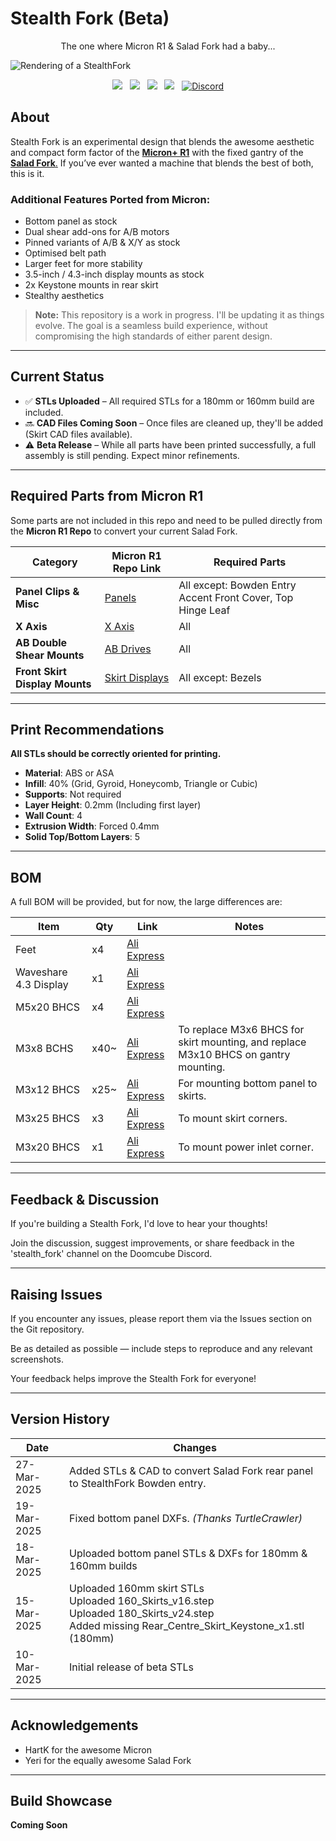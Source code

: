 # Stealth Fork (Beta)  

<p align="center">
The one where Micron R1 & Salad Fork had a baby...
</p>

![Rendering of a StealthFork](./Images/StealthFork.png)

<p align="center">
  <a aria-label="Stars" href="https://github.com/PrintersForAnts/StealthFork/stargazers">
    <img src="https://img.shields.io/github/stars/PrintersForAnts/StealthFork?style=for-the-badge&logo=github&logoColor=%23FFFF00&labelColor=%2363666a&color=%23FFFF00"></a> &nbsp;
    
  <a aria-label="Forks" href="https://github.com/PrintersForAnts/StealthFork/network/members">
    <img src="https://img.shields.io/github/forks/PrintersForAnts/StealthFork?style=for-the-badge&logo=github&logoColor=%23FFFF00&labelColor=%2363666a&color=%23FFFF00"></a> &nbsp;
    
  <a aria-label="License" href="https://github.com/PrintersForAnts/StealthFork/blob/main/LICENSE">
    <img src="https://img.shields.io/github/license/PrintersForAnts/StealthFork?style=for-the-badge&logo=opensourcehardware&logoColor=%23FFFF00&labelColor=%2363666a&color=%23FFFF00"></a> &nbsp;
    
  <a aria-label="Commits" href="https://github.com/PrintersForAnts/StealthFork/commits/main">
    <img src="https://img.shields.io/github/commit-activity/y/PrintersForAnts/StealthFork?style=for-the-badge&logo=github&logoColor=%23FFFF00&labelColor=%2363666a&color=%23FFFF00"></a> &nbsp;
    
  <a aria-label="Discord" href="https://discord.gg/doomcube">
    <img alt="Discord" src="https://img.shields.io/discord/825469421346226226?style=for-the-badge&logo=discord&logoColor=%23FFFF00&label=Discord&labelColor=%2363666a&color=%23FFFF00"></a>
</p>

## About  

Stealth Fork is an experimental design that blends the awesome aesthetic and compact form factor of the [**Micron+ R1**](https://github.com/PrintersForAnts/Micron/tree/main) with the fixed gantry of the [**Salad Fork**.](https://github.com/PrintersForAnts/Salad_Fork) If you’ve ever wanted a machine that blends the best of both, this is it.  

### Additional Features Ported from Micron:
- Bottom panel as stock
- Dual shear add-ons for A/B motors
- Pinned variants of A/B & X/Y as stock
- Optimised belt path
- Larger feet for more stability
- 3.5-inch / 4.3-inch display mounts as stock
- 2x Keystone mounts in rear skirt
- Stealthy aesthetics

> **Note:** This repository is a work in progress. I'll be updating it as things evolve. The goal is a seamless build experience, without compromising the high standards of either parent design.  

---

## Current Status  

- ✅ **STLs Uploaded** – All required STLs for a 180mm or 160mm build are included.
- 🔜 **CAD Files Coming Soon** – Once files are cleaned up, they'll be added (Skirt CAD files available).
- ⚠️ **Beta Release** – While all parts have been printed successfully, a full assembly is still pending. Expect minor refinements.

---

## Required Parts from Micron R1

Some parts are not included in this repo and need to be pulled directly from the **Micron R1 Repo** to convert your current Salad Fork.

| **Category** | **Micron R1 Repo Link** | **Required Parts** |
|-------------|-----------------|-----------------|
| **Panel Clips & Misc** | [Panels](https://github.com/PrintersForAnts/Micron/tree/main/STLs/Panels) | All except: Bowden Entry Accent Front Cover, Top Hinge Leaf |
| **X Axis** | [X Axis](https://github.com/PrintersForAnts/Micron/tree/main/STLs/Gantry/X_Axis) | All |
| **AB Double Shear Mounts** | [AB Drives](https://github.com/PrintersForAnts/Micron/tree/main/STLs/Gantry/AB_Drives/double_shear_mounts) | All |
| **Front Skirt Display Mounts** | [Skirt Displays](https://github.com/PrintersForAnts/Micron/tree/main/STLs/Skirts/Displays) | All except: Bezels |

---

## Print Recommendations

**All STLs should be correctly oriented for printing.**

- **Material**: ABS or ASA
- **Infill**: 40% (Grid, Gyroid, Honeycomb, Triangle or Cubic)
- **Supports**: Not required
- **Layer Height**: 0.2mm (Including first layer)
- **Wall Count**: 4
- **Extrusion Width**: Forced 0.4mm
- **Solid Top/Bottom Layers**: 5

---

## BOM

A full BOM will be provided, but for now, the large differences are:

|**Item**|**Qty**|**Link**|**Notes**|
|------|------|------|---|
|Feet|x4|[Ali Express](https://s.click.aliexpress.com/e/_EJ0t67E)|
|Waveshare 4.3 Display|x1|[Ali Express](https://s.click.aliexpress.com/e/_EGOmTWc)|
|M5x20 BHCS|x4|[Ali Express](https://s.click.aliexpress.com/e/_ExQz6rS)|
|M3x8 BCHS|x40~|[Ali Express](https://s.click.aliexpress.com/e/_EyFT87W)|To replace M3x6 BHCS for skirt mounting, and replace M3x10 BHCS on gantry mounting.|
|M3x12 BHCS|x25~|[Ali Express](https://s.click.aliexpress.com/e/_Ew2GXKg)|For mounting bottom panel to skirts.|
|M3x25 BHCS|x3|[Ali Express](https://s.click.aliexpress.com/e/_ExoTSVa)|To mount skirt corners.|
|M3x20 BHCS|x1|[Ali Express](https://s.click.aliexpress.com/e/_Eu5EjP6)|To mount power inlet corner.|

---

## Feedback & Discussion  

If you're building a Stealth Fork, I'd love to hear your thoughts! 

Join the discussion, suggest improvements, or share feedback in the 'stealth_fork' channel on the Doomcube Discord.  

---

## Raising Issues

If you encounter any issues, please report them via the Issues section on the Git repository. 

Be as detailed as possible — include steps to reproduce and any relevant screenshots. 

Your feedback helps improve the Stealth Fork for everyone!

---

## Version History

| Date         | Changes                                                    |
|--------------|------------------------------------------------------------|
| 27-Mar-2025  | Added STLs & CAD to convert Salad Fork rear panel to StealthFork Bowden entry. |
| 19-Mar-2025  | Fixed bottom panel DXFs. *(Thanks TurtleCrawler)*          |
| 18-Mar-2025  | Uploaded bottom panel STLs & DXFs for 180mm & 160mm builds |
| 15-Mar-2025  | Uploaded 160mm skirt STLs<br>Uploaded 160_Skirts_v16.step<br>Uploaded 180_Skirts_v24.step<br>Added missing Rear_Centre_Skirt_Keystone_x1.stl (180mm) |
| 10-Mar-2025  | Initial release of beta STLs                               |

---

## Acknowledgements

- HartK for the awesome Micron  
- Yeri for the equally awesome Salad Fork

---

## Build Showcase

**Coming Soon**